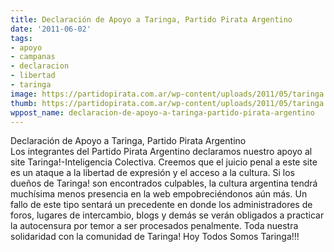 ```yaml
---
title: Declaración de Apoyo a Taringa, Partido Pirata Argentino
date: '2011-06-02'
tags:
- apoyo
- campanas
- declaracion
- libertad
- taringa
image: https://partidopirata.com.ar/wp-content/uploads/2011/05/taringa.jpg
thumb: https://partidopirata.com.ar/wp-content/uploads/2011/05/taringa.jpg
wppost_name: declaracion-de-apoyo-a-taringa-partido-pirata-argentino
---
```


Declaración de Apoyo a Taringa, Partido Pirata Argentino    
Los integrantes del Partido Pirata Argentino declaramos nuestro apoyo al site Taringa!-Inteligencia Colectiva. Creemos que el juicio penal a este site es un ataque a la libertad de expresión y el acceso a la cultura. Si los dueños de Taringa! son encontrados culpables, la cultura argentina tendrá muchísima menos presencia en la web empobreciéndonos aún más.
Un fallo de este tipo sentará un precedente en donde los administradores de foros, lugares de intercambio, blogs y demás se verán obligados a practicar la autocensura por temor a ser procesados penalmente.
Toda nuestra solidaridad con la comunidad de Taringa!
Hoy Todos Somos Taringa!!!

